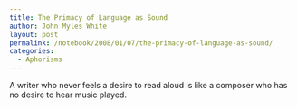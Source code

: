 ```yaml
---
title: The Primacy of Language as Sound
author: John Myles White
layout: post
permalink: /notebook/2008/01/07/the-primacy-of-language-as-sound/
categories:
  - Aphorisms
---
```


A writer who never feels a desire to read aloud is like a composer who has no desire to hear music played.
